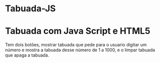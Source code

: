 # Tabuada-JS
# Tabuada com Java Script e HTML5
Tem dois botões, mostrar tabuada que pede para o usuario digitar um número e mostra a tabuada desse número de 1 a 1000, e o limpar tabuada que apaga a tabuada.
